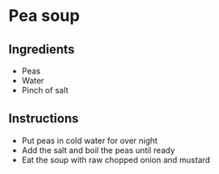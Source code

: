 # Pea soup
## Ingredients
- Peas
- Water
- Pinch of salt

## Instructions
- Put peas in cold water for over night
- Add the salt and boil the peas until ready
- Eat the soup with raw chopped onion and mustard
